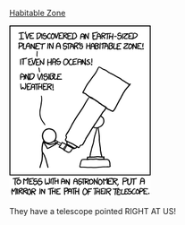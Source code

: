[Habitable Zone](https://xkcd.com/1231)

![Habitable Zone](./random_comic.png)

They have a telescope pointed RIGHT AT US!

